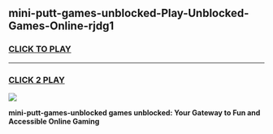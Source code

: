 
## mini-putt-games-unblocked-Play-Unblocked-Games-Online-rjdg1
<h3>
<a href="https://premium76.site?title=mini-putt-games-unblocked&ref=25A">CLICK TO PLAY</a></h3>
<hr>

<h3>
<a href="https://premium76.site?title=mini-putt-games-unblocked&ref=25A">CLICK 2 PLAY</a>
  
</h3>

<a href="https://premium76.site?title=mini-putt-games-unblocked&ref=25A"><img src="https://clearcache.store/games.png"></a>


**mini-putt-games-unblocked games unblocked: Your Gateway to Fun and Accessible Online Gaming**
